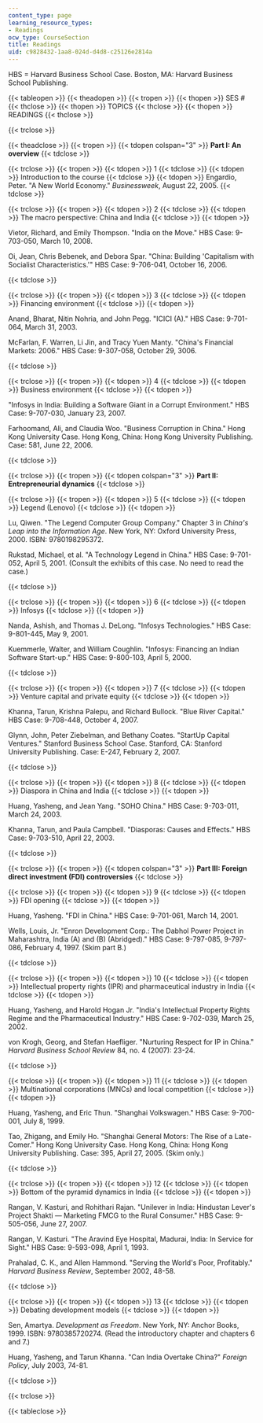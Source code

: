 ```yaml
---
content_type: page
learning_resource_types:
- Readings
ocw_type: CourseSection
title: Readings
uid: c9828432-1aa8-024d-d4d8-c25126e2814a
---
```


HBS = Harvard Business School Case. Boston, MA: Harvard Business School Publishing.

{{< tableopen >}}
{{< theadopen >}}
{{< tropen >}}
{{< thopen >}}
SES #
{{< thclose >}}
{{< thopen >}}
TOPICS
{{< thclose >}}
{{< thopen >}}
READINGS
{{< thclose >}}

{{< trclose >}}

{{< theadclose >}}
{{< tropen >}}
{{< tdopen colspan="3" >}}
**Part I: An overview**
{{< tdclose >}}

{{< trclose >}}
{{< tropen >}}
{{< tdopen >}}
1
{{< tdclose >}}
{{< tdopen >}}
Introduction to the course
{{< tdclose >}}
{{< tdopen >}}
Engardio, Peter. "A New World Economy." _Businessweek_, August 22, 2005.
{{< tdclose >}}

{{< trclose >}}
{{< tropen >}}
{{< tdopen >}}
2
{{< tdclose >}}
{{< tdopen >}}
The macro perspective: China and India
{{< tdclose >}}
{{< tdopen >}}


Vietor, Richard, and Emily Thompson. "India on the Move." HBS Case: 9-703-050, March 10, 2008.

Oi, Jean, Chris Bebenek, and Debora Spar. "China: Building 'Capitalism with Socialist Characteristics.'" HBS Case: 9-706-041, October 16, 2006.


{{< tdclose >}}

{{< trclose >}}
{{< tropen >}}
{{< tdopen >}}
3
{{< tdclose >}}
{{< tdopen >}}
Financing environment
{{< tdclose >}}
{{< tdopen >}}


Anand, Bharat, Nitin Nohria, and John Pegg. "ICICI (A)." HBS Case: 9-701-064, March 31, 2003.

McFarlan, F. Warren, Li Jin, and Tracy Yuen Manty. "China's Financial Markets: 2006." HBS Case: 9-307-058, October 29, 3006.


{{< tdclose >}}

{{< trclose >}}
{{< tropen >}}
{{< tdopen >}}
4
{{< tdclose >}}
{{< tdopen >}}
Business environment
{{< tdclose >}}
{{< tdopen >}}


"Infosys in India: Building a Software Giant in a Corrupt Environment." HBS Case: 9-707-030, January 23, 2007.

Farhoomand, Ali, and Claudia Woo. "Business Corruption in China." Hong Kong University Case. Hong Kong, China: Hong Kong University Publishing. Case: 581, June 22, 2006.


{{< tdclose >}}

{{< trclose >}}
{{< tropen >}}
{{< tdopen colspan="3" >}}
**Part II: Entrepreneurial dynamics**
{{< tdclose >}}

{{< trclose >}}
{{< tropen >}}
{{< tdopen >}}
5
{{< tdclose >}}
{{< tdopen >}}
Legend (Lenovo)
{{< tdclose >}}
{{< tdopen >}}


Lu, Qiwen. "The Legend Computer Group Company." Chapter 3 in _China's Leap into the Information Age_. New York, NY: Oxford University Press, 2000. ISBN: 9780198295372.

Rukstad, Michael, et al. "A Technology Legend in China." HBS Case: 9-701-052, April 5, 2001. (Consult the exhibits of this case. No need to read the case.)


{{< tdclose >}}

{{< trclose >}}
{{< tropen >}}
{{< tdopen >}}
6
{{< tdclose >}}
{{< tdopen >}}
Infosys
{{< tdclose >}}
{{< tdopen >}}


Nanda, Ashish, and Thomas J. DeLong. "Infosys Technologies." HBS Case: 9-801-445, May 9, 2001.

Kuemmerle, Walter, and William Coughlin. "Infosys: Financing an Indian Software Start-up." HBS Case: 9-800-103, April 5, 2000.


{{< tdclose >}}

{{< trclose >}}
{{< tropen >}}
{{< tdopen >}}
7
{{< tdclose >}}
{{< tdopen >}}
Venture capital and private equity
{{< tdclose >}}
{{< tdopen >}}


Khanna, Tarun, Krishna Palepu, and Richard Bullock. "Blue River Capital." HBS Case: 9-708-448, October 4, 2007.

Glynn, John, Peter Ziebelman, and Bethany Coates. "StartUp Capital Ventures." Stanford Business School Case. Stanford, CA: Stanford University Publishing. Case: E-247, February 2, 2007.


{{< tdclose >}}

{{< trclose >}}
{{< tropen >}}
{{< tdopen >}}
8
{{< tdclose >}}
{{< tdopen >}}
Diaspora in China and India
{{< tdclose >}}
{{< tdopen >}}


Huang, Yasheng, and Jean Yang. "SOHO China." HBS Case: 9-703-011, March 24, 2003.

Khanna, Tarun, and Paula Campbell. "Diasporas: Causes and Effects." HBS Case: 9-703-510, April 22, 2003.


{{< tdclose >}}

{{< trclose >}}
{{< tropen >}}
{{< tdopen colspan="3" >}}
**Part III: Foreign direct investment (FDI) controversies**
{{< tdclose >}}

{{< trclose >}}
{{< tropen >}}
{{< tdopen >}}
9
{{< tdclose >}}
{{< tdopen >}}
FDI opening
{{< tdclose >}}
{{< tdopen >}}


Huang, Yasheng. "FDI in China." HBS Case: 9-701-061, March 14, 2001.

Wells, Louis, Jr. "Enron Development Corp.: The Dabhol Power Project in Maharashtra, India (A) and (B) (Abridged)." HBS Case: 9-797-085, 9-797-086, February 4, 1997. (Skim part B.)


{{< tdclose >}}

{{< trclose >}}
{{< tropen >}}
{{< tdopen >}}
10
{{< tdclose >}}
{{< tdopen >}}
Intellectual property rights (IPR) and pharmaceutical industry in India
{{< tdclose >}}
{{< tdopen >}}


Huang, Yasheng, and Harold Hogan Jr. "India's Intellectual Property Rights Regime and the Pharmaceutical Industry." HBS Case: 9-702-039, March 25, 2002.

von Krogh, Georg, and Stefan Haefliger. "Nurturing Respect for IP in China." _Harvard Business School Review_ 84, no. 4 (2007): 23-24.


{{< tdclose >}}

{{< trclose >}}
{{< tropen >}}
{{< tdopen >}}
11
{{< tdclose >}}
{{< tdopen >}}
Multinational corporations (MNCs) and local competition
{{< tdclose >}}
{{< tdopen >}}


Huang, Yasheng, and Eric Thun. "Shanghai Volkswagen." HBS Case: 9-700-001, July 8, 1999.

Tao, Zhigang, and Emily Ho. "Shanghai General Motors: The Rise of a Late-Comer." Hong Kong University Case. Hong Kong, China: Hong Kong University Publishing. Case: 395, April 27, 2005. (Skim only.)


{{< tdclose >}}

{{< trclose >}}
{{< tropen >}}
{{< tdopen >}}
12
{{< tdclose >}}
{{< tdopen >}}
Bottom of the pyramid dynamics in India
{{< tdclose >}}
{{< tdopen >}}


Rangan, V. Kasturi, and Rohithari Rajan. "Unilever in India: Hindustan Lever's Project Shakti — Marketing FMCG to the Rural Consumer." HBS Case: 9-505-056, June 27, 2007.

Rangan, V. Kasturi. "The Aravind Eye Hospital, Madurai, India: In Service for Sight." HBS Case: 9-593-098, April 1, 1993.

Prahalad, C. K., and Allen Hammond. "Serving the World's Poor, Profitably." _Harvard Business Review_, September 2002, 48-58.


{{< tdclose >}}

{{< trclose >}}
{{< tropen >}}
{{< tdopen >}}
13
{{< tdclose >}}
{{< tdopen >}}
Debating development models
{{< tdclose >}}
{{< tdopen >}}


Sen, Amartya. _Development as Freedom_. New York, NY: Anchor Books, 1999. ISBN: 9780385720274. (Read the introductory chapter and chapters 6 and 7.)

Huang, Yasheng, and Tarun Khanna. "Can India Overtake China?" _Foreign Policy_, July 2003, 74-81.


{{< tdclose >}}

{{< trclose >}}

{{< tableclose >}}